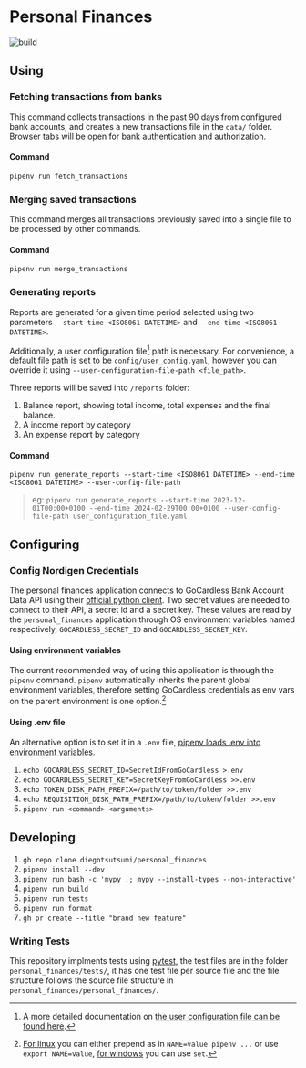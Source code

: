 # Personal Finances
![build](https://github.com/diegotsutsumi/personal_finances/actions/workflows/main.yml/badge.svg)
## Using
### Fetching transactions from banks
This command collects transactions in the past 90 days from configured bank accounts, and creates a new transactions file in the `data/` folder.
Browser tabs will be open for bank authentication and authorization.
#### Command
`pipenv run fetch_transactions`
### Merging saved transactions
This command merges all transactions previously saved into a single file to be processed by other commands.
#### Command
`pipenv run merge_transactions`
### Generating reports
Reports are generated for a given time period selected using two parameters `--start-time <ISO8061 DATETIME>` and `--end-time <ISO8061 DATETIME>`.

Additionally, a user configuration file[^user_config] path is necessary. For convenience, a default file path is set to be `config/user_config.yaml`, however you can override it using `--user-configuration-file-path <file_path>`.

Three reports will be saved into `/reports` folder:
1. Balance report, showing total income, total expenses and the final balance.
1. A income report by category
1. An expense report by category

#### Command
`pipenv run generate_reports --start-time <ISO8061 DATETIME> --end-time <ISO8061 DATETIME> --user-config-file-path`

> eg: `pipenv run generate_reports --start-time 2023-12-01T00:00+0100 --end-time 2024-02-29T00:00+0100 --user-config-file-path user_configuration_file.yaml`

## Configuring
### Config Nordigen Credentials
The personal finances application connects to GoCardless Bank Account Data API using their [official python client](https://github.com/nordigen/nordigen-python). Two secret values are needed to connect to their API, a secret id and a secret key. These values are read by the `personal_finances` application through OS environment variables named respectively, `GOCARDLESS_SECRET_ID` and `GOCARDLESS_SECRET_KEY`.

#### Using environment variables
The current recommended way of using this application is through the `pipenv` command. `pipenv` automatically inherits the parent global environment variables, therefore setting GoCardless credentials as env vars on the parent environment is one option.[^env_vars]

#### Using .env file
An alternative option is to set it in a `.env` file, [pipenv loads .env into environment variables](https://pipenv.pypa.io/en/latest/shell.html#automatic-loading-of-env).

1. `echo GOCARDLESS_SECRET_ID=SecretIdFromGoCardless >.env`
1. `echo GOCARDLESS_SECRET_KEY=SecretKeyFromGoCardless >>.env`
1. `echo TOKEN_DISK_PATH_PREFIX=/path/to/token/folder >>.env`
1. `echo REQUISITION_DISK_PATH_PREFIX=/path/to/token/folder >>.env`
1. `pipenv run <command> <arguments>`

## Developing
1. `gh repo clone diegotsutsumi/personal_finances`
1. `pipenv install --dev`
1. `pipenv run bash -c 'mypy .; mypy --install-types --non-interactive'`
1. `pipenv run build`
1. `pipenv run tests`
1. `pipenv run format`
1. `gh pr create --title "brand new feature"`

### Writing Tests
This repository implments tests using [pytest](https://docs.pytest.org/), the test files are in the folder `personal_finances/tests/`, it has one test file per source file and the file structure follows the source file structure in `personal_finances/personal_finances/`.


[^env_vars]: [For linux](https://www.gnu.org/software/bash/manual/bash.html#Environment) you can either prepend as in `NAME=value pipenv ...` or use `export NAME=value`, [for windows](https://learn.microsoft.com/en-us/windows-server/administration/windows-commands/set_1) you can use `set`.
[^user_config]: A more detailed documentation on [the user configuration file can be found here](docs/user_configuration_file.md).
